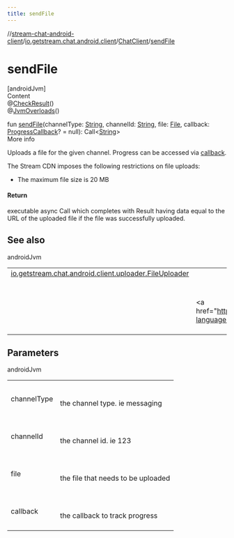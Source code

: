```yaml
---
title: sendFile
---
```

//[stream-chat-android-client](../../../index.md)/[io.getstream.chat.android.client](../index.md)/[ChatClient](index.md)/[sendFile](sendFile.md)



# sendFile  
[androidJvm]  
Content  
@[CheckResult](https://developer.android.com/reference/kotlin/androidx/annotation/CheckResult.html)()  
@[JvmOverloads](https://kotlinlang.org/api/latest/jvm/stdlib/kotlin.jvm/-jvm-overloads/index.html)()  
  
fun [sendFile](sendFile.md)(channelType: [String](https://kotlinlang.org/api/latest/jvm/stdlib/kotlin/-string/index.html), channelId: [String](https://kotlinlang.org/api/latest/jvm/stdlib/kotlin/-string/index.html), file: [File](https://developer.android.com/reference/kotlin/java/io/File.html), callback: [ProgressCallback](../../io.getstream.chat.android.client.utils/ProgressCallback/index.md)? = null): Call&lt;[String](https://kotlinlang.org/api/latest/jvm/stdlib/kotlin/-string/index.html)&gt;  
More info  


Uploads a file for the given channel. Progress can be accessed via [callback](sendFile.md).



The Stream CDN imposes the following restrictions on file uploads:

<ul><li>The maximum file size is 20 MB</li></ul>

#### Return  


executable async Call which completes with Result having data equal to the URL of the uploaded file if the file was successfully uploaded.



## See also  
  
androidJvm  
  
| | |
|---|---|
| <a name="io.getstream.chat.android.client/ChatClient/sendFile/#kotlin.String#kotlin.String#java.io.File#io.getstream.chat.android.client.utils.ProgressCallback?/PointingToDeclaration/"></a>[io.getstream.chat.android.client.uploader.FileUploader](../../io.getstream.chat.android.client.uploader/FileUploader/index.md)| <a name="io.getstream.chat.android.client/ChatClient/sendFile/#kotlin.String#kotlin.String#java.io.File#io.getstream.chat.android.client.utils.ProgressCallback?/PointingToDeclaration/"></a>|
| <a name="io.getstream.chat.android.client/ChatClient/sendFile/#kotlin.String#kotlin.String#java.io.File#io.getstream.chat.android.client.utils.ProgressCallback?/PointingToDeclaration/"></a>| <a name="io.getstream.chat.android.client/ChatClient/sendFile/#kotlin.String#kotlin.String#java.io.File#io.getstream.chat.android.client.utils.ProgressCallback?/PointingToDeclaration/"></a><br/><br/>&lt;a href="https://getstream.io/chat/docs/android/file_uploads/?language=kotlin"&gt;File Uploads&lt;/a&gt;<br/><br/>|
  


## Parameters  
  
androidJvm  
  
| | |
|---|---|
| <a name="io.getstream.chat.android.client/ChatClient/sendFile/#kotlin.String#kotlin.String#java.io.File#io.getstream.chat.android.client.utils.ProgressCallback?/PointingToDeclaration/"></a>channelType| <a name="io.getstream.chat.android.client/ChatClient/sendFile/#kotlin.String#kotlin.String#java.io.File#io.getstream.chat.android.client.utils.ProgressCallback?/PointingToDeclaration/"></a><br/><br/>the channel type. ie messaging<br/><br/>|
| <a name="io.getstream.chat.android.client/ChatClient/sendFile/#kotlin.String#kotlin.String#java.io.File#io.getstream.chat.android.client.utils.ProgressCallback?/PointingToDeclaration/"></a>channelId| <a name="io.getstream.chat.android.client/ChatClient/sendFile/#kotlin.String#kotlin.String#java.io.File#io.getstream.chat.android.client.utils.ProgressCallback?/PointingToDeclaration/"></a><br/><br/>the channel id. ie 123<br/><br/>|
| <a name="io.getstream.chat.android.client/ChatClient/sendFile/#kotlin.String#kotlin.String#java.io.File#io.getstream.chat.android.client.utils.ProgressCallback?/PointingToDeclaration/"></a>file| <a name="io.getstream.chat.android.client/ChatClient/sendFile/#kotlin.String#kotlin.String#java.io.File#io.getstream.chat.android.client.utils.ProgressCallback?/PointingToDeclaration/"></a><br/><br/>the file that needs to be uploaded<br/><br/>|
| <a name="io.getstream.chat.android.client/ChatClient/sendFile/#kotlin.String#kotlin.String#java.io.File#io.getstream.chat.android.client.utils.ProgressCallback?/PointingToDeclaration/"></a>callback| <a name="io.getstream.chat.android.client/ChatClient/sendFile/#kotlin.String#kotlin.String#java.io.File#io.getstream.chat.android.client.utils.ProgressCallback?/PointingToDeclaration/"></a><br/><br/>the callback to track progress<br/><br/>|
  
  



